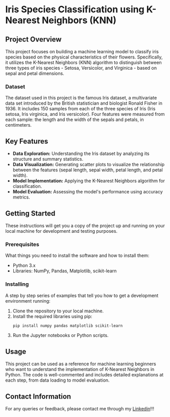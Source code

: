 # Iris Species Classification using K-Nearest Neighbors (KNN)

## Project Overview
This project focuses on building a machine learning model to classify iris species based on the physical characteristics of their flowers. Specifically, it utilizes the K-Nearest Neighbors (KNN) algorithm to distinguish between three types of iris species - Setosa, Versicolor, and Virginica - based on sepal and petal dimensions.

### Dataset
The dataset used in this project is the famous Iris dataset, a multivariate data set introduced by the British statistician and biologist Ronald Fisher in 1936. It includes 150 samples from each of the three species of Iris (Iris setosa, Iris virginica, and Iris versicolor). Four features were measured from each sample: the length and the width of the sepals and petals, in centimeters.

## Key Features
- **Data Exploration:** Understanding the Iris dataset by analyzing its structure and summary statistics.
- **Data Visualization:** Generating scatter plots to visualize the relationship between the features (sepal length, sepal width, petal length, and petal width).
- **Model Implementation:** Applying the K-Nearest Neighbors algorithm for classification.
- **Model Evaluation:** Assessing the model's performance using accuracy metrics.

## Getting Started
These instructions will get you a copy of the project up and running on your local machine for development and testing purposes.

### Prerequisites
What things you need to install the software and how to install them:
- Python 3.x
- Libraries: NumPy, Pandas, Matplotlib, scikit-learn

### Installing
A step by step series of examples that tell you how to get a development environment running:
1. Clone the repository to your local machine.
2. Install the required libraries using pip:
    ```bash
    pip install numpy pandas matplotlib scikit-learn
    ```
3. Run the Jupyter notebooks or Python scripts.

## Usage
This project can be used as a reference for machine learning beginners who want to understand the implementation of K-Nearest Neighbors in Python. The code is well-commented and includes detailed explanations at each step, from data loading to model evaluation.


## Contact Information
For any queries or feedback, please contact me through my [Linkedin](https://www.linkedin.com/in/vinicius-capozzi)!!!
